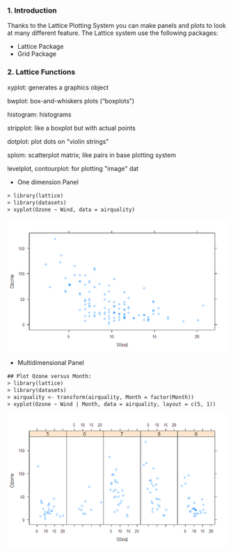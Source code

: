 ### 1. Introduction

Thanks to the Lattice Plotting System you can make panels and plots to look at many different feature. The Lattice system use the following packages:
- Lattice Package
- Grid Package

### 2. Lattice Functions

xyplot: generates a graphics object

bwplot: box-and-whiskers plots (“boxplots”)

histogram: histograms

stripplot: like a boxplot but with actual points

dotplot: plot dots on "violin strings"

splom: scatterplot matrix; like pairs in base plotting system

levelplot, contourplot: for plotting "image" dat

- One dimension Panel
```[R]
> library(lattice)
> library(datasets)
> xyplot(Ozone ~ Wind, data = airquality)
```
![Alt text](https://github.com/MGoodche/datasciencecoursera/blob/master/ExploratoryDataAnalysis/Plots/plot2.png?raw=true)

- Multidimensional Panel

```[R]
## Plot Ozone versus Month:
> library(lattice)
> library(datasets)
> airquality <- transform(airquality, Month = factor(Month))
> xyplot(Ozone ~ Wind | Month, data = airquality, layout = c(5, 1))
```
![Alt text](https://github.com/MGoodche/datasciencecoursera/blob/master/ExploratoryDataAnalysis/Plots/plot1.png?raw=true)

